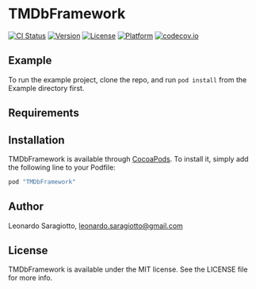 # TMDbFramework

[![CI Status](http://img.shields.io/travis/saragiotto/TMDbFramework.svg?style=flat)](https://travis-ci.org/saragiotto/TMDbFramework)
[![Version](https://img.shields.io/cocoapods/v/TMDbFramework.svg?style=flat)](http://cocoapods.org/pods/TMDbFramework)
[![License](https://img.shields.io/cocoapods/l/TMDbFramework.svg?style=flat)](http://cocoapods.org/pods/TMDbFramework)
[![Platform](https://img.shields.io/cocoapods/p/TMDbFramework.svg?style=flat)](http://cocoapods.org/pods/TMDbFramework)
[![codecov.io](https://codecov.io/gh/saragiotto/TMDbFramework/branch/master/graphs/badge.svg)](https://codecov.io/gh/saragiotto/TMDbFramework/branch/master)

## Example

To run the example project, clone the repo, and run `pod install` from the Example directory first.

## Requirements

## Installation

TMDbFramework is available through [CocoaPods](http://cocoapods.org). To install
it, simply add the following line to your Podfile:

```ruby
pod "TMDbFramework"
```

## Author

Leonardo Saragiotto, leonardo.saragiotto@gmail.com

## License

TMDbFramework is available under the MIT license. See the LICENSE file for more info.
